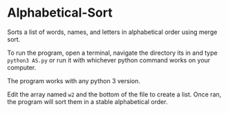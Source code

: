 # Alphabetical-Sort
Sorts a list of words, names, and letters in alphabetical order using merge sort.

To run the program, open a terminal, navigate the directory its in and type `python3 AS.py` or run it with whichever python command works on your computer.

The program works with any python 3 version.

Edit the array named `w2` and the bottom of the file to create a list. Once ran, the program will sort them in a stable alphabetical order.
